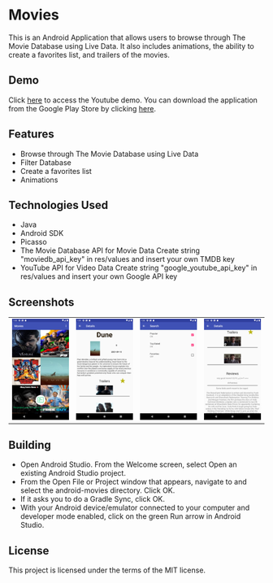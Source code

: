 # Movies

This is an Android Application that allows users to browse through The Movie Database using Live Data. It also includes animations, the ability to create a favorites list, and trailers of the movies.

## Demo

Click [here](https://www.youtube.com/watch?v=qZCzzIzZq6Q) to access the Youtube demo. You can download the application from the Google Play Store by clicking [here](https://play.google.com/store/apps/details?id=gemenielabs.movies).

## Features

<ul>
<li>Browse through The Movie Database using Live Data</li>
<li>Filter Database</li>
<li>Create a favorites list</li>
<li>Animations</li>
</ul>

## Technologies Used

<ul>
<li>Java</li>
<li>Android SDK</li>
<li>Picasso</li>
<li>The Movie Database API for Movie Data Create string "moviedb_api_key" in res/values and insert your own TMDB key</li>
<li>YouTube API for Video Data Create string "google_youtube_api_key" in res/values and insert your own Google API key</li>
</ul>

## Screenshots

<table>
  <tr>
    <td><img src="https://github.com/HatmanStack/android-movies/blob/main/pics/movies.png" alt="Image 1"></td>
    <td><img src="https://github.com/HatmanStack/android-movies/blob/main/pics/movies1.png" alt="Image 2"></td>
    <td><img src="https://github.com/HatmanStack/android-movies/blob/main/pics/movies2.png" alt="Image 3"></td>
    <td><img src="https://github.com/HatmanStack/android-movies/blob/main/pics/movies3.png" alt="Image 3"></td>
  </tr>
</table>

## Building

- Open Android Studio. From the Welcome screen, select Open an existing Android Studio project.
- From the Open File or Project window that appears, navigate to and select the android-movies directory. Click OK.
- If it asks you to do a Gradle Sync, click OK.
- With your Android device/emulator connected to your computer and developer mode enabled, click on the green Run arrow in Android Studio.

## License

This project is licensed under the terms of the MIT license.